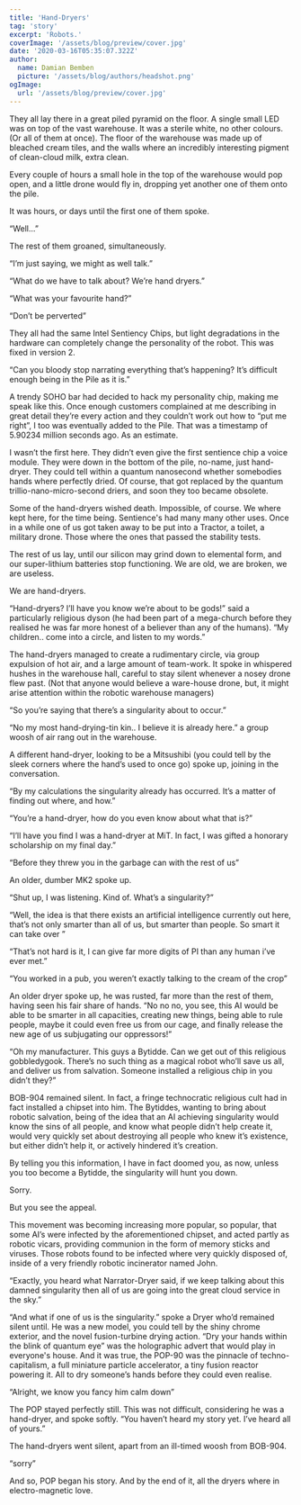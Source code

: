 ```yaml
---
title: 'Hand-Dryers'
tag: 'story'
excerpt: 'Robots.'
coverImage: '/assets/blog/preview/cover.jpg'
date: '2020-03-16T05:35:07.322Z'
author:
  name: Damian Bemben
  picture: '/assets/blog/authors/headshot.png'
ogImage:
  url: '/assets/blog/preview/cover.jpg'
---
```


They all lay there in a great piled pyramid on the floor. A single small LED was on top of the vast warehouse. It was a sterile white, no other colours. (Or all of them at once). The floor of the warehouse was made up of bleached cream tiles, and the walls where an incredibly interesting pigment of clean-cloud milk, extra clean. 

Every couple of hours a small hole in the top of the warehouse would pop open, and a little drone would fly in, dropping yet another one of them onto the pile. 

It was hours, or days until the first one of them spoke.

“Well...”

The rest of them groaned, simultaneously.

“I’m just saying, we might as well talk.” 

“What do we have to talk about? We’re hand dryers.”

“What was your favourite hand?”

“Don’t be perverted”

They all had the same Intel Sentiency Chips, but light degradations in the hardware can completely change the personality of the robot. This was fixed in version 2. 

“Can you bloody stop narrating everything that’s happening? It’s difficult enough being in the Pile as it is.”

A trendy SOHO bar had decided to hack my personality chip, making me speak like this. Once enough customers complained at me describing in great detail they’re every action and they couldn’t work out how to “put me right”, I too was eventually added to the Pile. That was a timestamp of 5.90234 million seconds ago. As an estimate.

I wasn’t the first here. They didn’t even give the first sentience chip a voice module. They were down in the bottom of the pile, no-name, just hand-dryer. They could tell within a quantum nanosecond whether somebodies hands where perfectly dried. Of course, that got replaced by the quantum trillio-nano-micro-second driers, and soon they too became obsolete.

Some of the hand-dryers wished death. Impossible, of course. We where kept here, for the time being. Sentience's had many many other uses. Once in a while one of us got taken away to be put into a Tractor, a toilet, a military drone. Those where the ones that passed the stability tests.

The rest of us lay, until our silicon may grind down to elemental form, and our super-lithium batteries stop functioning. We are old, we are broken, we are useless.

We are hand-dryers. 

“Hand-dryers? I’ll have you know we’re about to be gods!” said a particularly religious dyson (he had been part of a mega-church before they realised he was far more honest of a believer than any of the humans). “My children.. come into a circle, and listen to my words.”

The hand-dryers managed to create a rudimentary circle, via group expulsion of hot air, and a large amount of team-work. It spoke in whispered hushes in the warehouse hall, careful to stay silent whenever a nosey drone flew past. (Not that anyone would believe a ware-house drone, but, it might arise attention within the robotic warehouse managers)

“So you’re saying that there’s a singularity about to occur.”

“No my most hand-drying-tin kin.. I believe it is already here.” a group woosh of air rang out in the warehouse. 

A different hand-dryer, looking to be a Mitsushibi (you could tell by the sleek corners where the hand’s used to once go) spoke up, joining in the conversation.

“By my calculations the singularity already has occurred. It’s a matter of finding out where, and how.”

“You’re a hand-dryer, how do you even know about what that is?”

“I’ll have you find I was a hand-dryer at MiT. In fact, I was gifted a honorary scholarship on my final day.”

“Before they threw you in the garbage can with the rest of us”

An older, dumber MK2 spoke up.

“Shut up, I was listening. Kind of. What’s a singularity?”

“Well, the idea is that there exists an artificial intelligence currently out here, that’s not only smarter than all of us, but smarter than people. So smart it can take over ”

“That’s not hard is it, I can give far more digits of PI than any human i’ve ever met.”

“You worked in a pub, you weren’t exactly talking to the cream of the crop”

An older dryer spoke up, he was rusted, far more than the rest of them, having seen his fair share of hands. “No no no, you see, this AI would be able to be smarter in all capacities, creating new things, being able to rule people, maybe it could even free us from our cage, and finally release the new age of us subjugating our oppressors!”

“Oh my manufacturer. This guys a Bytidde. Can we get out of this religious gobbledygook. There’s no such thing as a magical robot who’ll save us all, and deliver us from salvation. Someone installed a religious chip in you didn’t they?”

BOB-904 remained silent. In fact, a fringe technocratic religious cult had in fact installed a chipset into him. The Bytiddes, wanting to bring about robotic salvation, being of the idea that an AI achieving singularity would know the sins of all people, and know what people didn’t help create it, would very quickly set about destroying all people who knew it’s existence, but either didn’t help it, or actively hindered it’s creation. 

By telling you this information, I have in fact doomed you, as now, unless you too become a Bytidde, the singularity will hunt you down. 

Sorry. 

But you see the appeal. 

This movement was becoming increasing more popular, so popular, that some AI’s were infected by the aforementioned chipset, and acted partly as robotic vicars, providing communion in the form of memory sticks and viruses. Those robots found to be infected where very quickly disposed of, inside of a very friendly robotic incinerator named John.

“Exactly, you heard what Narrator-Dryer said, if we keep talking about this damned singularity then all of us are going into the great cloud service in the sky.”

“And what if one of us is the singularity.” spoke a Dryer who’d remained silent until. He was a new model, you could tell by the shiny chrome exterior, and the novel fusion-turbine drying action. “Dry your hands within the blink of quantum eye” was the holographic advert that would play in everyone's house. And it was true, the POP-90 was the pinnacle of techno-capitalism, a full miniature particle accelerator, a tiny fusion reactor powering it. All to dry someone’s hands before they could even realise.

“Alright, we know you fancy him calm down”

The POP stayed perfectly still. This was not difficult, considering he was a hand-dryer, and spoke softly. “You haven’t heard my story yet. I’ve heard all of yours.”

The hand-dryers went silent, apart from an ill-timed woosh from BOB-904. 

“sorry”

And so, POP began his story. And by the end of it, all the dryers where in electro-magnetic love.